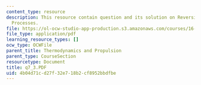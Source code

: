 ```yaml
---
content_type: resource
description: This resource contain question and its solution on Reversible and Irreversible
  Processes.
file: https://ol-ocw-studio-app-production.s3.amazonaws.com/courses/16-01-unified-engineering-i-ii-iii-iv-fall-2005-spring-2006/4b04d71cd27f32e718b2cf8952bbdfbe_q7_3.PDF
file_type: application/pdf
learning_resource_types: []
ocw_type: OCWFile
parent_title: Thermodynamics and Propulsion
parent_type: CourseSection
resourcetype: Document
title: q7_3.PDF
uid: 4b04d71c-d27f-32e7-18b2-cf8952bbdfbe
---
```

